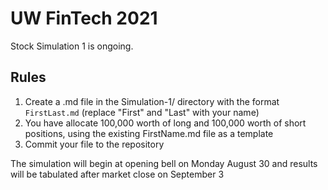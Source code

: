 # UW FinTech 2021

Stock Simulation 1 is ongoing.

## Rules

1. Create a .md file in the Simulation-1/ directory with the format `FirstLast.md` (replace "First" and "Last" with your name)
2. You have allocate 100,000 worth of long and 100,000 worth of short positions, using the existing FirstName.md file as a template
3. Commit your file to the repository

The simulation will begin at opening bell on Monday August 30 and results will be tabulated after market close on September 3

